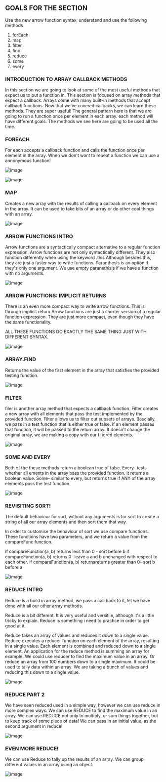 ## GOALS FOR THE SECTION

Use the new arrow function syntax, understand and use the following methods

1. forEach
2. map
3. filter
4. find
5. reduce
6. some
7. every

### INTRODUCTION TO ARRAY CALLBACK METHODS

In this section we are going to look at some of the most useful methods that expect us to put a function in. This section is focused on array methods that expect a callback. Arrays come with many built-in methods that accept callback functions. Now that we've covered callbacks, we can learn these methods. They are super useful! The general pattern here is that we are going to run a function once per element in each array.  each method will have different goals. The methods we see here are going to be used all the time. 

### FOREACH

For each accepts a callback function and calls the function once per element in the array. 
When we don't want to repeat a function we can use a annonymous function!

![image](images/section10/foreach1.png)

![image](images/section10/foreach2.png)

### MAP 

Creates a new array with the results of calling a callback on every element in the array. 
It can be used to take bits of an array or do other cool things with an array. 

![image](images/section10/map.png)

### ARROW FUNCTIONS INTRO

Arrow functions are a syntactically compact alternative to a regular function expression.  Arrow functions are not only syntactically different.  They also function differently when using the keyword .this 
Although besides this, they are just a faster way to write functions. Paranthesis is an option if they's only one argument. We use empty paranethisis if we have a function with no arguments. 

![image](images/section10/arrowfunctionintro.png)

### ARROW FUNCTIONS: IMPLICIT RETURNS

There is an even more compact way to write arrow functions. This is through implicit return  Arrow functions are just a shorter version of a regular function expression.  They are just more compact, even though they have the same functionality. 

ALL THESE FUNCTIONS DO EXACTLY THE SAME THING JUST WITH DIFFERENT SYNTAX.

![image](images/section10/arrowfunctionimplicitreturns.png)

### ARRAY.FIND

Returns the value of the first element in the array that satisfies the provided testing function.

![image](images/section10/arrayfind.png)

### FILTER

filer is another array method that expects a callback function. Filter creates a new array with all elements that pass the test implemented by the provided function.  Filter allows us to filter out subsets of arrays. Bascially, we pass in a test function that is either true or false.  if an element passes that function, it will be passed to the return array. It doesn't change the original array, we are making a copy with our filtered elements. 

![image](images/section10/filter.png)

### SOME AND EVERY

Both of the these methods return a boolean true of false. 
Every- tests whether all ements in the array pass the provided function. It returns a boolean value. 
Some- similar to every, but returns true if ANY of the array elements pass the test function. 

![image](images/section10/someandevery.png)

### REVISITING SORT!

The default behaviour for sort, without any arguments is for sort to create a string of all our array elements and then sort them that way. 

In order to customise the behaviour of sort we use compare functions.  These functions have two parameters, and we return a value from the compareFunc function. 

if compareFunction(a, b) returns less than 0 - sort before b 
if compareFunction(a, b) returns 0- leave a and b unchanged with respect to each other.
if compareFunction(a, b) returnsreturns greater than 0- sort b before a 

![image](images/section10/revistingsort.png)

### REDUCE INTRO

Reduce is a build in array method, we pass a call back to it, let we have done with all our other array methods. 

Reduce is a bit different. It is very useful and versitile, although it's a little tricky to explain. Reduce is something i need to practice in order to get good at it. 

Reduce takes an array of values and reduces it down to a single value. Reduce executes a reducer function on each element of the array, resulting in a single value.  Each element is combined and reduced down to a single element.  An application for the reduce method is summing an array for example.  We could use reducer to find the maximum value in an array.  Or reduce an array from 100 numbers down to a single maximum. It could be used to tally data within an array. We are taking a bunch of values and reducing this down to a single value. 

![image](images/section10/reduceintro.png)

### REDUCE PART 2 

We have seen reduced used in a simple way, however we can use reduce in more complex ways. We can use REDUCE to find the maximum value in an array.  We can use REDUCE not only to multiply, or sum things together, but to keep track of some piece of data! We can pass in an initial value, as the second argument in reduce! 

![image](images/section10/reducepart2.png)

### EVEN MORE REDUCE! 

We can use Reduce to tally up the results of an array. We can group different values in an array using an object. 

![image](images/section10/evenmorereduce.png)